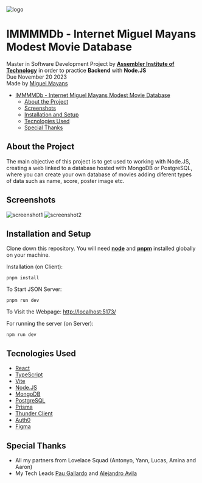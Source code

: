 ![logo](https://res.cloudinary.com/du13ofsms/image/upload/v1700416788/IMMMMDb_logo_tbbhte.png)
# IMMMMDb - Internet Miguel Mayans Modest Movie Database

Master in Software Development Project by **[Assembler Institute of Technology](https://assemblerinstitute.com/)** in order to practice **Backend** with **Node.JS**  
Due November 20 2023  
Made by [Miguel Mayans](https://github.com/MiguelMayans)

- [IMMMMDb - Internet Miguel Mayans Modest Movie Database](#immmmdb---internet-miguel-mayans-modest-movie-database)
  - [About the Project](#about-the-project)
  - [Screenshots](#screenshots)
  - [Installation and Setup](#installation-and-setup)
  - [Tecnologies Used](#tecnologies-used)
  - [Special Thanks](#special-thanks)

## About the Project

The main objective of this project is to get used to working with Node.JS, creating a web linked to a database hosted with MongoDB or PostgreSQL, where you can create your own database of movies adding diferent types of data such as name, score, poster image etc.

## Screenshots

![screenshot1](https://res.cloudinary.com/du13ofsms/image/upload/v1700477113/uz2qlcllirlnx3omxtwu.png)
![screenshot2](https://res.cloudinary.com/du13ofsms/image/upload/v1700477121/ixhevzydyxle8zb9hh9g.png)


## Installation and Setup

Clone down this repository. You will need **[node](https://nodejs.org/es)** and **[pnpm](https://pnpm.io/)** installed globally on your machine.

Installation (on Client):

``````SHELL
pnpm install
``````

To Start JSON Server:

``````SHELL
pnpm run dev
``````

To Visit the Webpage: [http://localhost:5173/](http://localhost:5173/)

For running the server (on Server):

``````SHELL
npm run dev
``````

## Tecnologies Used

- [React](https://react.dev/)
- [TypeScript](https://www.typescriptlang.org/)
- [Vite](https://vitejs.dev/)
- [Node.JS](https://nodejs.org/)  
- [MongoDB](https://www.mongodb.com/)
- [PostgreSQL](https://www.postgresql.org/)
- [Prisma](https://www.prisma.io/)
- [Thunder Client](https://www.thunderclient.com/)
- [Auth0](https://auth0.com/)
- [Figma](https://www.figma.com/)

## Special Thanks

- All my partners from Lovelace Squad (Antonyo, Yann, Lucas, Amina and Aaron)
- My Tech Leads [Pau Gallardo](https://github.com/pablongo) and [Alejandro Avila](https://github.com/alejandroaperez1994g)
